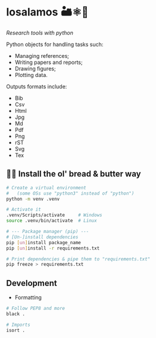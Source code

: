 # losalamos 🏜️⚛️🤫
_Research tools with python_

Python objects for handling tasks such:
- Managing references;
- Writing papers and reports;
- Drawing figures;
- Plotting data.

Outputs formats include:
- Bib
- Csv
- Html
- Jpg
- Md
- Pdf
- Png
- rST
- Svg
- Tex

## 🍞🧈 Install the ol' bread & butter way
```bash
# Create a virtual environment 
#   (some OSs use "python3" instead of "python")
python -m venv .venv

# Activate it
.venv/Scripts/activate     # Windows
source .venv/bin/activate  # Linux

# --- Package manager (pip) ---
# [Un-]install dependencies
pip [un]install package_name
pip [un]install -r requirements.txt

# Print dependencies & pipe them to "requirements.txt"
pip freeze > requirements.txt
```

## Development
- Formatting
```bash
# Follow PEP8 and more
black .

# Imports
isort .
```